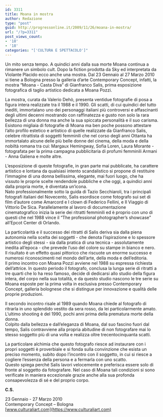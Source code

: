 ```yaml
---
id: 3311
title: Moana in mostra
author: Redazione
type: "post"
guid: http://progressonline.it/2009/11/26/moana-in-mostra/
url: "/?p=3311"
post_views_count:
- '18'
- '18'
categories: "['CULTURA E SPETTACOLO']"
---
```


Un mito senza tempo. A quindici anni dalla sua morte Moana continua a rimanere un simbolo cult. Dopo la fiction prodotta da Sky ed interpretata da Violante Placido ecco anche una mostra. Dal 23 Gennaio al 27 Marzo 2010 si tiene a Bologna presso la galleria d’arte Contemporary Concept, infatti, la mostra “Moana - Casta Diva” di Gianfranco Salis, prima esposizione fotografica di taglio artistico dedicata a Moana Pozzi.

La mostra, curata da Valerio Dehò, presenta ventidue fotografie di posa a figura intera realizzate tra il 1988 e il 1990. Gli scatti, di cui quindici del tutto inediti, immortalano uno dei personaggi italiani più controversi e affascinanti degli ultimi decenni mostrando con raffinatezza e gusto non solo la rara bellezza di una donna ma anche la sua spiccata personalità e il suo carisma.  
Esistono migliaia di fotografie di Moana ma ben poche possono attestare l’alto profilo estetico e artistico di quelle realizzate da Gianfranco Salis, celebre ritrattista di soggetti femminili che nel corso degli anni Ottanta ha immortalato alcune delle più belle donne del cinema, della moda e della nobiltà romana tra cui: Margaux Hemingway, Sofia Loren, Laura Morante - fotografata per la prima campagna pubblicitaria di profumi femminili Armani - Anna Galiena e molte altre.

L’esposizione di queste fotografie, in gran parte mai pubblicate, ha carattere artistico e lontana da qualsiasi intento scandalistico si propone di restituire l’immagine di una donna bellissima, elegante, mai fuori luogo, che ha vissuto le proprie scelte rendendole pubbliche e che oggi, a quindici anni dalla propria morte, è diventata un’icona.  
Nato professionalmente sotto la guida di Tazio Secchiaroli, tra i principali fotografi italiani del Novecento, Salis esordisce come fotografo sui set di film d’autore come Amarcord e I clown di Federico Fellini, e Il Viaggio di Vittorio De Sica. Parallelamente al lavoro di documentazione cinematografico inizia la serie dei ritratti femminili ed è proprio con uno di questi che nel 1988 vince il “The professional photographer’s showcase” all’Epcot Center di Orlando.

La particolarità e il successo dei ritratti di Salis deriva sia dalla piena autonomia nella scelta dei soggetti - che denota l’ispirazione e lo spessore artistico degli stessi - sia dalla pratica di una tecnica - assolutamente inedita all’epoca - che prevede l’uso del colore su stampe in bianco e nero. Il risultato è un effetto quasi pittorico che riscuote un enorme successo e numerosi riconoscimenti nel mondo dell’arte, della moda e dell’editoria.  
Il primo incontro con Moana Pozzi avviene nel 1988 su espressa richiesta dell’attrice. In questo periodo il fotografo, conclusa la lunga serie di ritratti a tre quarti che lo ha reso famoso, decide di dedicarsi allo studio della figura intera, del corpo nella sua totalità, e da questo studio nascono le tre serie su Moana esposte per la prima volta in esclusiva presso Contemporary Concept, galleria bolognese che si distingue per innovazione e qualità delle proprie produzioni.

Il secondo incontro risale al 1989 quando Moana chiede al fotografo di ritrarla in uno splendido vestito da sera rosso, da lei particolarmente amato. L’ultimo shooting è del 1990, pochi anni prima della prematura morte della donna.  
Colpito dalla bellezza e dall’eleganza di Moana, dal suo fascino fuori dal tempo, Salis contravviene alla propria abitudine di non fotografare mai lo stesso soggetto più di una volta e realizza oltre trecentocinquanta scatti.

La particolare alchimia che questo fotografo riesce ad instaurare con i propri soggetti è proverbiale e si fonda sulla convinzione che esista un preciso momento, subito dopo l’incontro con il soggetto, in cui si riesce a cogliere l’essenza della persona e a fermarla con uno scatto.  
Questo spiega perché Salis lavori velocemente e preferisca essere solo di fronte al soggetto da fotografare. Nel caso di Moana tali condizioni si sono verificate in maniera eccezionale grazie anche alla sua profonda consapevolezza di sé e del proprio corpo.

**C.S.**

23 Gennaio - 27 Marzo 2010  
Contemporary Concept – Bologna   
[www.culturaliart.com](https://www.culturaliart.com)